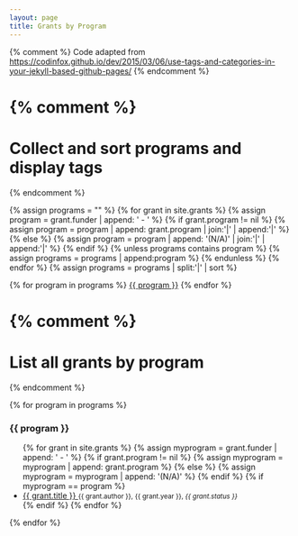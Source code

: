 ```yaml
---
layout: page
title: Grants by Program
---
```


{% comment %}
Code adapted from
https://codinfox.github.io/dev/2015/03/06/use-tags-and-categories-in-your-jekyll-based-github-pages/
{% endcomment %}

{% comment %}
=========================================
Collect and sort programs and display tags
=========================================
{% endcomment %}

{% assign programs = "" %}
{% for grant in site.grants %}
    {% assign program = grant.funder | append: ' - ' %}
    {% if grant.program != nil %}
        {% assign program = program | append: grant.program | join:'|' | append:'|' %}
    {% else %}
        {% assign program = program | append: '(N/A)' | join:'|' | append:'|' %}
    {% endif %}
	{% unless programs contains program %}
        {% assign programs = programs | append:program %}
	{% endunless %}
{% endfor %}
{% assign programs = programs | split:'|' | sort %}

<p>
{% for program in programs %}
	<a href="#{{ program | slugify }}" class="post-tag">{{ program }}</a>
{% endfor %}
</p>


{% comment %}
=========================
List all grants by program
=========================
{% endcomment %}

<p>
{% for program in programs %}
	<h3 id="{{ program | slugify }}">{{ program }}</h3>
	<ul>
	 {% for grant in site.grants %}
         {% assign myprogram = grant.funder | append: ' - ' %}
         {% if grant.program != nil %}
            {% assign myprogram = myprogram | append: grant.program %}
         {% else %}
            {% assign myprogram = myprogram | append: '(N/A)' %}
         {% endif %}
		 {% if myprogram == program %}
		 <li>
		 <a href="{{ grant.url }}">
		 {{ grant.title }}
		 </a>
 		 <small>{{ grant.author }}, {{ grant.year }}, <em>{{ grant.status }}</em></small>
		 </li>
		 {% endif %}
	 {% endfor %}
	</ul>
{% endfor %}
</p>
